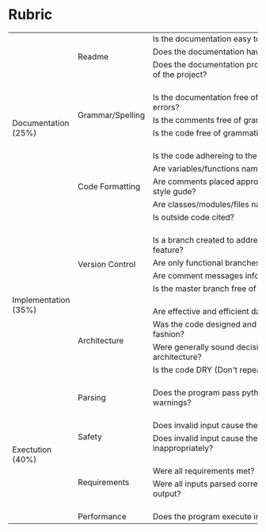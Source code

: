 # Rubric

<div class="ritz grid-container" dir="ltr">
    <table class="waffle" cellspacing="0" cellpadding="0">
        <tbody>
            <tr style="height: 20px">
                <td class="s0" dir="ltr" rowspan="13">Documentation (25%)</td>
                <td class="s1" dir="ltr" rowspan="3">Readme</td>
                <td class="s2" dir="ltr">Is the documentation easy to understand?</td>
                <td class="s3" dir="ltr">2%</td>
            </tr>
            <tr style="height: 20px">
                <td class="s2" dir="ltr">Does the documentation have clear and concise sections?</td>
                <td class="s3" dir="ltr">2%</td>
            </tr>
            <tr style="height: 20px">
                <td class="s2 softmerge" dir="ltr">
                    <div class="softmerge-inner" style="width:441px;left:-1px">Does the documentation provice a clear
                        general overview of the project?</div>
                </td>
                <td class="s3" dir="ltr">2%</td>
            </tr>
            <tr style="height: 20px">
                <td></td>
                <td></td>
                <td class="s2"></td>
            </tr>
            <tr style="height: 20px">
                <td class="s1" dir="ltr" rowspan="3">Grammar/Spelling</td>
                <td class="s2" dir="ltr">Is the documentation free of grammatical and spelling errors?</td>
                <td class="s3" dir="ltr">2%</td>
            </tr>
            <tr style="height: 20px">
                <td class="s2" dir="ltr">Is the comments free of grammatical and spelling errors?</td>
                <td class="s3" dir="ltr">2%</td>
            </tr>
            <tr style="height: 20px">
                <td class="s2" dir="ltr">Is the code free of grammatical and spelling errors?</td>
                <td class="s3" dir="ltr">2%</td>
            </tr>
            <tr style="height: 20px">
                <td></td>
                <td class="s2"></td>
            </tr>
            <tr style="height: 20px">
                <td class="s1" dir="ltr" rowspan="5">Code Formatting</td>
                <td class="s2" dir="ltr">Is the code adhereing to the PEP8 Standard?</td>
                <td class="s3" dir="ltr">2%</td>
            </tr>
            <tr style="height: 20px">
                <td class="s2" dir="ltr">Are variables/functions named appropriately?</td>
                <td class="s3" dir="ltr">2%</td>
            </tr>
            <tr style="height: 20px">
                <td class="s2" dir="ltr">Are comments placed appropriately and adhering to the style gude?</td>
                <td class="s3" dir="ltr">2%</td>
            </tr>
            <tr style="height: 20px">
                <td class="s2" dir="ltr">Are classes/modules/files named appropriately?</td>
                <td class="s3" dir="ltr">2%</td>
            </tr>
            <tr style="height: 20px">
                <td class="s2" dir="ltr">Is outside code cited?</td>
                <td class="s3" dir="ltr">5%</td>
            </tr>
            <tr style="height: 20px">
                <td></td>
                <td></td>
                <td class="s2" dir="ltr"></td>
                <td class="s2" dir="ltr"></td>
            </tr>
            <tr style="height: 20px">
                <td class="s0" dir="ltr" rowspan="9">Implementation (35%)</td>
                <td class="s1" dir="ltr" rowspan="4">Version Control</td>
                <td class="s2" dir="ltr">Is a branch created to address each requirement or feature?</td>
                <td class="s3" dir="ltr">4%</td>
            </tr>
            <tr style="height: 20px">
                <td class="s2" dir="ltr">Are only functional branches merged into master?</td>
                <td class="s3" dir="ltr">5%</td>
            </tr>
            <tr style="height: 20px">
                <td class="s2" dir="ltr">Are comment messages informative?</td>
                <td class="s3" dir="ltr">4%</td>
            </tr>
            <tr style="height: 20px">
                <td class="s2" dir="ltr">Is the master branch free of direct work?</td>
                <td class="s3" dir="ltr">5%</td>
            </tr>
            <tr style="height: 20px">
                <td></td>
                <td></td>
                <td class="s2" dir="ltr"></td>
            </tr>
            <tr style="height: 20px">
                <td class="s1" dir="ltr" rowspan="4">Architecture</td>
                <td class="s2" dir="ltr">Are effective and efficient data structures used?</td>
                <td class="s3" dir="ltr">4%</td>
            </tr>
            <tr style="height: 20px">
                <td class="s2" dir="ltr">Was the code designed and constructued in a modular fashion?</td>
                <td class="s3" dir="ltr">5%</td>
            </tr>
            <tr style="height: 20px">
                <td class="s2" dir="ltr">Were generally sound decisions made with regard to architecture?</td>
                <td class="s3" dir="ltr">4%</td>
            </tr>
            <tr style="height: 20px">
                <td class="s2" dir="ltr">Is the code DRY (Don&#39;t repeat yourself)?</td>
                <td class="s3" dir="ltr">4%</td>
            </tr>
            <tr style="height: 20px">
                <td></td>
                <td></td>
                <td></td>
            </tr>
            <tr style="height: 20px">
                <td class="s0" dir="ltr" rowspan="9">Exectution (40%)</td>
                <td class="s1" dir="ltr">Parsing</td>
                <td class="s2" dir="ltr">Does the program pass python3 compileall . with no warnings?</td>
                <td class="s3" dir="ltr">6%</td>
            </tr>
            <tr style="height: 20px">
                <td></td>
                <td></td>
                <td></td>
            </tr>
            <tr style="height: 20px">
                <td class="s1" dir="ltr" rowspan="2">Safety</td>
                <td class="s2" dir="ltr">Does invalid input cause the program to crash?</td>
                <td class="s3" dir="ltr">6%</td>
            </tr>
            <tr style="height: 20px">
                <td class="s2" dir="ltr">Does invalid input cause the program to act inappropriately?</td>
                <td class="s3" dir="ltr">6%</td>
            </tr>
            <tr style="height: 20px">
                <td></td>
                <td></td>
                <td></td>
            </tr>
            <tr style="height: 20px">
                <td class="s1" dir="ltr" rowspan="2">Requirements</td>
                <td class="s2" dir="ltr">Were all requirements met?</td>
                <td class="s3" dir="ltr">10%</td>
            </tr>
            <tr style="height: 20px">
                <td class="s2" dir="ltr">Were all inputs parsed correctly and yield the correct output?</td>
                <td class="s3" dir="ltr">6%</td>
            </tr>
            <tr style="height: 20px">
                <td></td>
                <td></td>
                <td></td>
            </tr>
            <tr style="height: 20px">
                <td class="s1" dir="ltr">Performance</td>
                <td class="s2" dir="ltr">Does the program execute in a timely manner?</td>
                <td class="s3" dir="ltr">6%</td>
            </tr>
        </tbody>
    </table>
</div>
